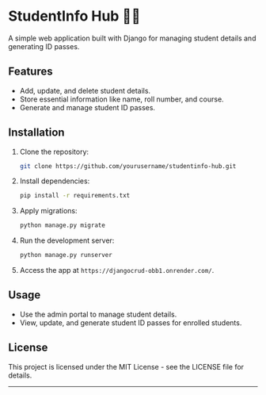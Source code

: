 

# StudentInfo Hub 🧑‍🎓

A simple web application built with Django for managing student details and generating ID passes.

## Features

-   Add, update, and delete student details.
-   Store essential information like name, roll number, and course.
-   Generate and manage student ID passes.

## Installation

1.  Clone the repository:
    
    ```bash
    git clone https://github.com/yourusername/studentinfo-hub.git
    
    ```
    
2.  Install dependencies:
    
    ```bash
    pip install -r requirements.txt
    
    ```
    
3.  Apply migrations:
    
    ```bash
    python manage.py migrate
    
    ```
    
4.  Run the development server:
    
    ```bash
    python manage.py runserver
    
    ```
    
5.  Access the app at `https://djangocrud-obb1.onrender.com/`.
    

## Usage

-   Use the admin portal to manage student details.
-   View, update, and generate student ID passes for enrolled students.

## License

This project is licensed under the MIT License - see the LICENSE file for details.

----------

